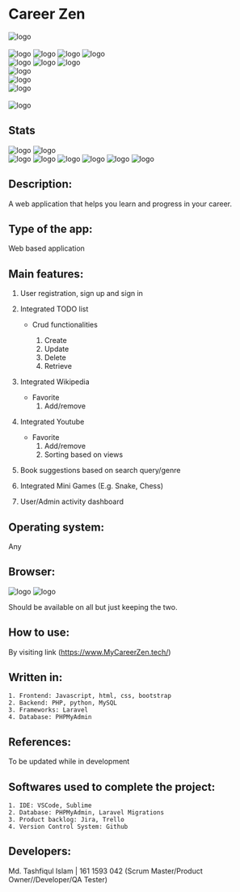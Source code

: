 # Career Zen

![logo](https://img.shields.io/badge/Career%20Zen-A%20site%20to%20develop%20career%20skills-blue?style=for-the-badge&logo=appveyor.svg)
<br><br>
![logo](https://img.shields.io/badge/Made%20with-Python-EC0F64?style=flat&logo=appveyor.svg)
![logo](https://img.shields.io/badge/Made%20with-PHP-EC0F64?style=flat&logo=appveyor.svg)
![logo](https://img.shields.io/badge/Made%20with-JavaScript-EC0F64?style=flat&logo=appveyor.svg)
![logo](https://img.shields.io/badge/Made%20with-MySql-EC0F64?style=flat&logo=appveyor.svg)
<br>
![logo](https://img.shields.io/badge/Uses-HTML-CF0D58?style=flat&logo=appveyor.svg)
![logo](https://img.shields.io/badge/Uses-CSS-CF0D58?style=flat&logo=appveyor.svg)
![logo](https://img.shields.io/badge/Uses-BootStrap-CF0D58?style=flat&logo=appveyor.svg)
<br>
![logo](https://img.shields.io/badge/Database-phpMyAdmin-B10B4B?style=flat&logo=appveyor.svg)
<br>
![logo](https://img.shields.io/badge/Framework-Laravel-93093F?style=flat&logo=appveyor.svg)
<br>
![logo](https://img.shields.io/badge/Version%20Control-GIT-760732?style=flat&logo=appveyor.svg)
<br><br>
![logo](https://img.shields.io/badge/Developer-Md.%20Tashfiqul%20Islam%20|%20161%201593%20042-0636A5?style=plastic&logo=appveyor.svg)

## Stats

![logo](https://img.shields.io/github/release-date-pre/dead-shot95/CSE327.8-Project)
![logo](https://img.shields.io/github/v/release/dead-shot95/CSE327.8-Project?include_prereleases) <br>
![logo](https://img.shields.io/github/last-commit/dead-shot95/CSE327.8-Project/master)
![logo](https://img.shields.io/github/commits-since/dead-shot95/CSE327.8-Project/20.12.1/master?include_prereleases)
![logo](https://img.shields.io/github/commit-activity/w/dead-shot95/CSE327.8-Project)
![logo](https://img.shields.io/tokei/lines/github/dead-shot95/CSE327.8-Project)
![logo](https://img.shields.io/github/languages/code-size/dead-shot95/CSE327.8-Project)
![logo](https://img.shields.io/github/repo-size/dead-shot95/CSE327.8-Project)


## Description: 
<p>A web application that helps you learn and progress in your career.<p>

## Type of the app: 
Web based application 

## Main features: 
1. User registration, sign up and sign in
2. Integrated TODO list 
	* Crud functionalities

		1. Create
		2. Update
		3. Delete
		4. Retrieve

3. Integrated Wikipedia
	* Favorite 
		1. Add/remove
4. Integrated Youtube 
	* Favorite 
		1. Add/remove
		2. Sorting based on views
5. Book suggestions based on search query/genre
6. Integrated Mini Games (E.g. Snake, Chess)
7. User/Admin activity dashboard

## Operating system: 
Any 

## Browser:
![logo](https://img.shields.io/badge/Google-Chrome-0636A5?style=flat-square&logo=appveyor.svg)
![logo](https://img.shields.io/badge/Mozilla-Firefox-0636A5?style=flat-square&logo=appveyor.svg)
<p>Should be available on all but just keeping the two.</p>

## How to use: 
By visiting link (https://www.MyCareerZen.tech/)

## Written in:
	1. Frontend: Javascript, html, css, bootstrap
	2. Backend: PHP, python, MySQL
	3. Frameworks: Laravel
	4. Database: PHPMyAdmin
	
## References: 
To be updated while in development 

## Softwares used to complete the project: 
	1. IDE: VSCode, Sublime 
	2. Database: PHPMyAdmin, Laravel Migrations
	3. Product backlog: Jira, Trello
	4. Version Control System: Github
	
## Developers:
Md. Tashfiqul Islam | 161 1593 042 (Scrum Master/Product Owner//Developer/QA Tester)

